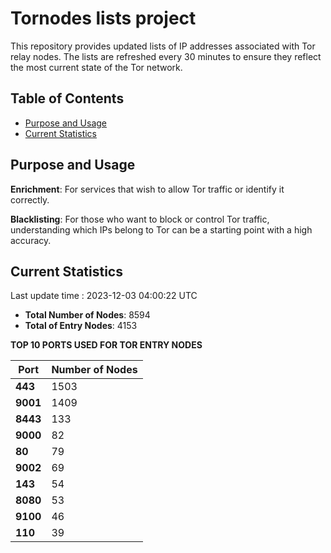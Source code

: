 # Tornodes lists project

This repository provides updated lists of IP addresses associated with Tor relay nodes. The lists are refreshed every 30 minutes to ensure they reflect the most current state of the Tor network.

## Table of Contents

- [Purpose and Usage](#purpose-and-usage)
- [Current Statistics](#current-statistics)


## Purpose and Usage

**Enrichment**: For services that wish to allow Tor traffic or identify it correctly.

**Blacklisting**: For those who want to block or control Tor traffic, understanding which IPs belong to Tor can be a starting point with a high accuracy.

## Current Statistics

Last update time : 2023-12-03 04:00:22 UTC

- **Total Number of Nodes**: 8594
- **Total of Entry Nodes**: 4153

**TOP 10 PORTS USED FOR TOR ENTRY NODES**

| **Port** | **Number of Nodes** |
|------|-----------------|
| **443**   | 1503  |
| **9001**   | 1409  |
| **8443**   | 133  |
| **9000**   | 82  |
| **80**   | 79  |
| **9002**   | 69  |
| **143**   | 54  |
| **8080**   | 53  |
| **9100**   | 46  |
| **110**   | 39  |

